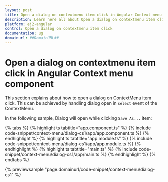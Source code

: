 ```yaml
---
layout: post
title: Open a dialog on contextmenu item click in Angular Context menu component | Syncfusion
description: Learn here all about Open a dialog on contextmenu item click in Syncfusion Angular Context menu component of Syncfusion Essential JS 2 and more.
platform: ej2-angular
control: Open a dialog on contextmenu item click 
documentation: ug
domainurl: ##DomainURL##
---
```


# Open a dialog on contextmenu item click in Angular Context menu component

This section explains about how to open a dialog on ContextMenu item click. This can be achieved by handling dialog open in `select` event of the ContextMenu.

In the following sample, Dialog will open while clicking `Save As...` item:

{% tabs %}
{% highlight ts tabtitle="app.component.ts" %}
{% include code-snippet/context-menu/dialog-cs1/app/app.component.ts %}
{% endhighlight %}
{% highlight ts tabtitle="app.module.ts" %}
{% include code-snippet/context-menu/dialog-cs1/app/app.module.ts %}
{% endhighlight %}
{% highlight ts tabtitle="main.ts" %}
{% include code-snippet/context-menu/dialog-cs1/app/main.ts %}
{% endhighlight %}
{% endtabs %}
  
{% previewsample "page.domainurl/code-snippet/context-menu/dialog-cs1" %}
